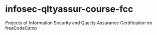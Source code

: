 # infosec-qltyassur-course-fcc
Projects of Information Security and Quality Assurance Certification on freeCodeCamp
